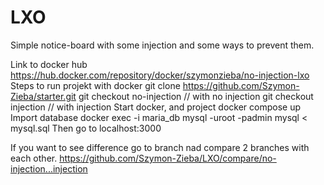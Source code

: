 # LXO

Simple notice-board with some injection and some ways to prevent them.

Link to docker hub
https://hub.docker.com/repository/docker/szymonzieba/no-injection-lxo
Steps to run projekt with docker
  git clone https://github.com/Szymon-Zieba/starter.git	
    git checkout no-injection // with no injection
    git checkout injection  // with injection
  Start docker, and project
    docker compose up
  Import database
    docker exec -i maria_db mysql -uroot -padmin mysql < mysql.sql
  Then go to localhost:3000

If you want to see difference go to branch nad compare 2 branches with each other.
https://github.com/Szymon-Zieba/LXO/compare/no-injection...injection

